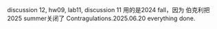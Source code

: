 discussion 12, hw09, lab11, discussion 11 用的是2024 fall，因为 伯克利把2025 summer关闭了
Contragulations.2025.06.20 everything done.
